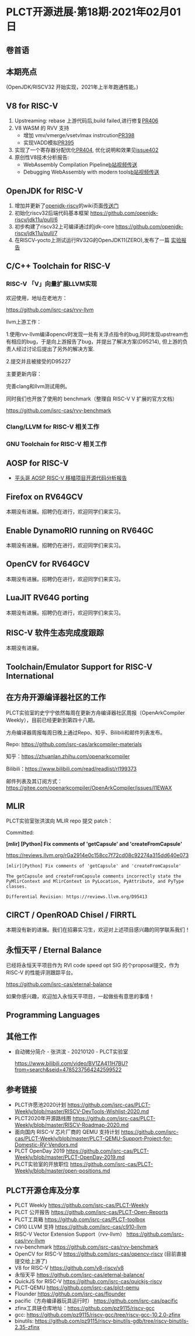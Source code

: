 # PLCT开源进展·第18期·2021年02月01日

## 卷首语

## 本期亮点

(OpenJDK/RISCV32 开始实现，2021年上半年跑通性能。)

## V8 for RISC-V
1. Upstreaming: rebase 上游代码后,build failed,进行修复[PR406](https://github.com/v8-riscv/v8/pull/406)
2. V8 WASM 的 RVV 支持
   - 增加 vmv/vmerge/vsetvlmax instrcution[PR398](https://github.com/v8-riscv/v8/pull/398)
   - 实现VADD模拟[PR395](https://github.com/v8-riscv/v8/pull/395)
3. 实现了一个寄存器分配优化[PR404](https://github.com/v8-riscv/v8/pull/404), 优化说明和效果见[issue402](https://github.com/v8-riscv/v8/issues/402)
4. 原创性V8技术分析报告:
   - WebAssembly Compilation Pipeline[b站视频传送](https://www.bilibili.com/video/BV19o4y1R71F)
   - Debugging WebAssembly with modern tools[b站视频传送](https://www.bilibili.com/video/BV16T4y1P7iJ)

## OpenJDK for RISC-V

1. 增加并更新了[openjdk-riscv](https://github.com/openjdk-riscv/jdk11u)的wiki页面[传送门](https://github.com/openjdk-riscv/jdk11u/wiki)
2. 初始化riscv32后端代码基本框架 https://github.com/openjdk-riscv/jdk11u/pull/6
3. 初步构建了riscv32上可编译通过的jdk-core https://github.com/openjdk-riscv/jdk11u/pull/7  
4. 在RISCV-yocto上测试运行RV32G的OpenJDK11(ZERO),发布了一篇 [实验报告](https://zhuanlan.zhihu.com/p/347698335)

## C/C++ Toolchain for RISC-V

### RISC-V 「V」向量扩展LLVM实现

欢迎使用，地址在老地方：

https://github.com/isrc-cas/rvv-llvm

llvm上游工作：

1.使用rvv-llvm编译opencv时发现一处有关浮点指令的bug,同时发现upstream也有相应的bug，于是向上游报告了bug，并提出了解决方案(D95214), 但上游的负责人经过讨论后提出了另外的解决方案.

2.提交并且被接受的D95227

主要更新内容：

完善clang和llvm测试用例。

同时我们也开放了使用的 benchmark（整理自 RISC-V V 扩展的官方文档）

https://github.com/isrc-cas/rvv-benchmark

### Clang/LLVM for RISC-V 相关工作

### GNU Toolchain for RISC-V 相关工作

## AOSP for RISC-V

- [平头哥 AOSP RISC-V 移植项目开源代码分析报告](https://www.bilibili.com/video/BV1Bp4y1W7Yy)

## Firefox on RV64GCV

本期没有进展。招聘仍在进行，欢迎同学们来实习。

## Enable DynamoRIO running on RV64GC

本期没有进展。招聘仍在进行，欢迎同学们来实习。

## OpenCV for RV64GCV

本期没有进展。招聘仍在进行，欢迎同学们来实习。

## LuaJIT RV64G porting

本期没有进展。招聘仍在进行，欢迎同学们来实习。

## RISC-V 软件生态完成度跟踪

本期没有进展。

## Toolchain/Emulator Support for RISC-V International

## 在方舟开源编译器社区的工作

PLCT实验室的史宁宁依然每周在更新方舟编译器社区周报（OpenArkCompiler Weekly），目前已经更新到第四十八期。

方舟编译器周报每周日晚上通过Repo、知乎、Bilibili和邮件列表发布。

  Repo: https://github.com/isrc-cas/arkcompiler-materials

  知乎：https://zhuanlan.zhihu.com/openarkcompiler

  Bilibili：https://www.bilibili.com/read/readlist/rl199373

  邮件列表及其订阅方式：https://gitee.com/openarkcompiler/OpenArkCompiler/issues/I1EWAX

## MLIR

PLCT实验室张洪滨向 MLIR repo 提交 patch：

Committed:

**[mlir] [Python] Fix comments of 'getCapsule' and 'createFromCapsule'**

https://reviews.llvm.org/rGa2914e0c158cc7f72cd08c92274a315dd640e073

```
[mlir][Python] Fix comments of 'getCapsule' and 'createFromCapsule'

The getCapsule and createFromCapsule comments incorrectly state the PyMlirContext and MlirContext in PyLocation, PyAttribute, and PyType classes.

Differential Revision: https://reviews.llvm.org/D95413
```


## CIRCT / OpenROAD Chisel / FIRRTL

本期没有新的进展。我们在招募实习生，欢迎对上述项目感兴趣的同学联系我们！

## 永恒天平 / Eternal Balance

已经将永恒天平项目作为 RVI code speed opt SIG 的个proposal提交，作为 RISC-V 的性能评测跟踪平台。

https://github.com/isrc-cas/eternal-balance

如果你感兴趣，欢迎加入永恒天平项目，一起做些有意思的事情！

## Programming Languages

## 其他工作

- 自动微分简介 - 张洪滨 - 20210120 - PLCT实验室

  https://www.bilibili.com/video/BV1ZA411H7BU?from=search&seid=4785237564242599522

## 参考链接

- PLCT许愿池2020计划 https://github.com/isrc-cas/PLCT-Weekly/blob/master/RISCV-DevTools-Wishlist-2020.md
- PLCT2020年开源路线图 https://github.com/isrc-cas/PLCT-Weekly/blob/master/RISCV-Roadmap-2020.md
- 面向国内 RISC-V 芯片厂商的 QEMU 支持计划 https://github.com/isrc-cas/PLCT-Weekly/blob/master/PLCT-QEMU-Support-Project-for-Domestic-RV-Vendors.md
- PLCT OpenDay 2019 https://github.com/isrc-cas/PLCT-Weekly/blob/master/PLCT-OpenDay-2019.md
- PLCT实验室的开放职位 https://github.com/isrc-cas/PLCT-Weekly/blob/master/open-positions.md

## PLCT开源仓库及分享

- PLCT Weekly https://github.com/isrc-cas/PLCT-Weekly
- PLCT 公开报告 https://github.com/isrc-cas/PLCT-Open-Reports
- PLCT工具箱 https://github.com/isrc-cas/PLCT-toolbox
- C910 LLVM 支持 https://github.com/isrc-cas/c910-llvm
- RISC-V Vector Extension Support（rvv-llvm） https://github.com/isrc-cas/rvv-llvm
- rvv-benchmark https://github.com/isrc-cas/rvv-benchmark
- OpenCV for RISC-V https://github.com/isrc-cas/opencv-riscv (目前直接提交给上游了)
- V8 for RISC-V https://github.com/v8-riscv/v8
- 永恒天平 https://github.com/isrc-cas/eternal-balance/
- QuickJS for RISC-V https://github.com/isrc-cas/quickjs-riscv
- PLCT-QEMU https://github.com/isrc-cas/plct-qemu
- Flounder https://github.com/isrc-cas/flounder
- pacific（方舟编译器玩具运行时） https://github.com/isrc-cas/pacific
- zfinx工具链仓库地址：https://github.com/pz9115/riscv-gcc
- gcc: https://github.com/pz9115/riscv-gcc/tree/riscv-gcc-10.2.0-zfinx
- binutils: https://github.com/pz9115/riscv-binutils-gdb/tree/riscv-binutils-2.35-zfinx
